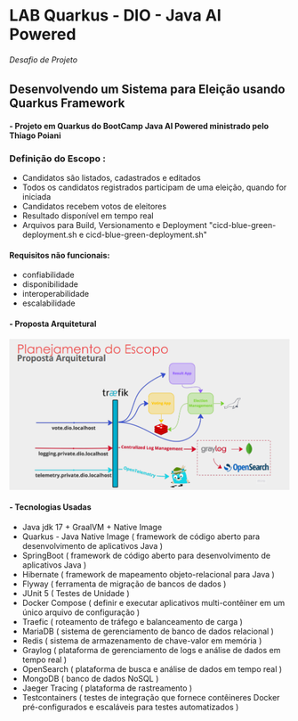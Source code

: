 # LAB Quarkus - DIO - Java AI Powered

###### Desafio de Projeto
## Desenvolvendo um Sistema para Eleição usando Quarkus Framework

#### - Projeto em Quarkus do BootCamp Java AI Powered ministrado pelo Thiago Poiani 

### Definição do Escopo :
- Candidatos são listados, cadastrados e editados
- Todos os candidatos registrados participam de uma eleição, quando for iniciada
- Candidatos recebem votos de eleitores
- Resultado disponível em tempo real
- Arquivos para Build, Versionamento e Deployment "cicd-blue-green-deployment.sh e cicd-blue-green-deployment.sh" 

#### Requisitos não funcionais: 
- confiabilidade
- disponibilidade
- interoperabilidade
- escalabilidade

#### - Proposta Arquitetural

<img src="img/lab-quarkus-dio-01.png" />

#### - Tecnologias Usadas

- Java jdk 17 + GraalVM + Native Image
- Quarkus - Java Native Image ( framework de código aberto para desenvolvimento de aplicativos Java )
- SpringBoot ( framework de código aberto para desenvolvimento de aplicativos Java )
- Hibernate ( framework de mapeamento objeto-relacional para Java )
- Flyway ( ferramenta de migração de bancos de dados )
- JUnit 5 ( Testes de Unidade )
- Docker Compose ( definir e executar aplicativos multi-contêiner em um único arquivo de configuração )
- Traefic ( roteamento de tráfego e balanceamento de carga )
- MariaDB ( sistema de gerenciamento de banco de dados relacional )
- Redis ( sistema de armazenamento de chave-valor em memória )
- Graylog ( plataforma de gerenciamento de logs e análise de dados em tempo real )
- OpenSearch ( plataforma de busca e análise de dados em tempo real )
- MongoDB ( banco de dados NoSQL )
- Jaeger Tracing ( plataforma de rastreamento )
- Testcontainers ( testes de integração que fornece contêineres Docker pré-configurados e
escaláveis para testes automatizados )
